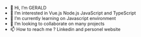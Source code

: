 - 👋 Hi, I’m GERALD
- 👀 I’m interested in Vue.js Node.js JavaScript and TypeScript
- 🌱 I’m currently learning on Javascript environment
- 💞️ I’m looking to collaborate on many projects
- 📫 How to reach me ? Linkedin and personel website

<!---
GERALD1983/GERALD1983 is a ✨ special ✨ repository because its `README.md` (this file) appears on your GitHub profile.
You can click the Preview link to take a look at your changes.
--->
